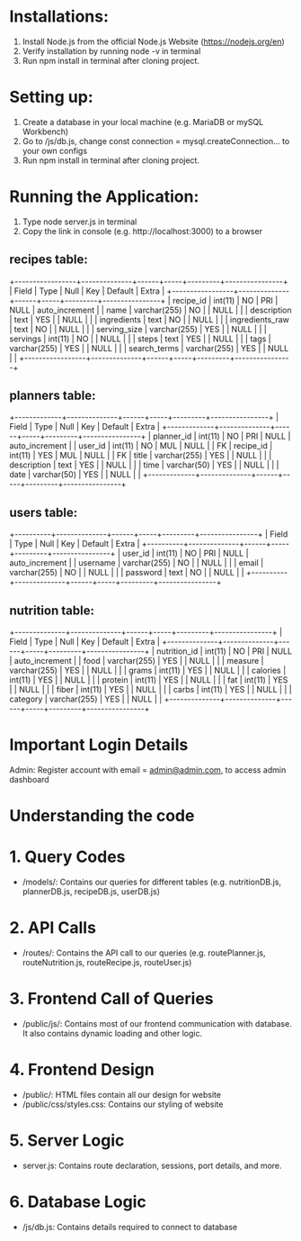 # Installations:
  1. Install Node.js from the official Node.js Website (https://nodejs.org/en)
  2. Verify installation by running node -v in terminal 
  3. Run npm install in terminal after cloning project. 

# Setting up:
  1. Create a database in your local machine (e.g. MariaDB or mySQL Workbench)
  2. Go to /js/db.js, change const connection = mysql.createConnection... to your own configs
  3. Run npm install in terminal after cloning project. 

# Running the Application:
  1. Type node server.js in terminal
  2. Copy the link in console (e.g. http://localhost:3000) to a browser

## recipes table: 
   +-----------------+--------------+------+-----+---------+----------------+
  | Field           | Type         | Null | Key | Default | Extra          |
  +-----------------+--------------+------+-----+---------+----------------+
  | recipe_id       | int(11)      | NO   | PRI | NULL    | auto_increment |
  | name            | varchar(255) | NO   |     | NULL    |                |
  | description     | text         | YES  |     | NULL    |                |
  | ingredients     | text         | NO   |     | NULL    |                |
  | ingredients_raw | text         | NO   |     | NULL    |                |
  | serving_size    | varchar(255) | YES  |     | NULL    |                |
  | servings        | int(11)      | NO   |     | NULL    |                |
  | steps           | text         | YES  |     | NULL    |                |
  | tags            | varchar(255) | YES  |     | NULL    |                |
  | search_terms    | varchar(255) | YES  |     | NULL    |                |
  +-----------------+--------------+------+-----+---------+----------------+    

## planners table:
  +-------------+--------------+------+-----+---------+----------------+
  | Field       | Type         | Null | Key | Default | Extra          |
  +-------------+--------------+------+-----+---------+----------------+
  | planner_id  | int(11)      | NO   | PRI | NULL    | auto_increment |
  | user_id     | int(11)      | NO   | MUL | NULL    |                | FK
  | recipe_id   | int(11)      | YES  | MUL | NULL    |                | FK
  | title       | varchar(255) | YES  |     | NULL    |                |
  | description | text         | YES  |     | NULL    |                |
  | time        | varchar(50)  | YES  |     | NULL    |                |
  | date        | varchar(50)  | YES  |     | NULL    |                |
  +-------------+--------------+------+-----+---------+----------------+

## users table:
  +----------+--------------+------+-----+---------+----------------+
  | Field    | Type         | Null | Key | Default | Extra          |
  +----------+--------------+------+-----+---------+----------------+
  | user_id  | int(11)      | NO   | PRI | NULL    | auto_increment |
  | username | varchar(255) | NO   |     | NULL    |                |
  | email    | varchar(255) | NO   |     | NULL    |                |
  | password | text         | NO   |     | NULL    |                |
  +----------+--------------+------+-----+---------+----------------+

## nutrition table:
  +--------------+--------------+------+-----+---------+----------------+
  | Field        | Type         | Null | Key | Default | Extra          |
  +--------------+--------------+------+-----+---------+----------------+
  | nutrition_id | int(11)      | NO   | PRI | NULL    | auto_increment |
  | food         | varchar(255) | YES  |     | NULL    |                |
  | measure      | varchar(255) | YES  |     | NULL    |                |
  | grams        | int(11)      | YES  |     | NULL    |                |
  | calories     | int(11)      | YES  |     | NULL    |                |
  | protein      | int(11)      | YES  |     | NULL    |                |
  | fat          | int(11)      | YES  |     | NULL    |                |
  | fiber        | int(11)      | YES  |     | NULL    |                |
  | carbs        | int(11)      | YES  |     | NULL    |                |
  | category     | varchar(255) | YES  |     | NULL    |                |
  +--------------+--------------+------+-----+---------+----------------+

# Important Login Details
Admin: Register account with email = admin@admin.com, to access admin dashboard

# Understanding the code
# 1. Query Codes 
- /models/: Contains our queries for different tables (e.g. nutritionDB.js, plannerDB.js, recipeDB.js, userDB.js)

# 2. API Calls
- /routes/: Contains the API call to our queries (e.g. routePlanner.js, routeNutrition.js, routeRecipe.js, routeUser.js)

# 3. Frontend Call of Queries
- /public/js/: Contains most of our frontend communication with database. It also contains dynamic loading and other logic.

# 4. Frontend Design
- /public/: HTML files contain all our design for website
- /public/css/styles.css: Contains our styling of website

# 5. Server Logic
- server.js: Contains route declaration, sessions, port details, and more.

# 6. Database Logic
- /js/db.js: Contains details required to connect to database 
